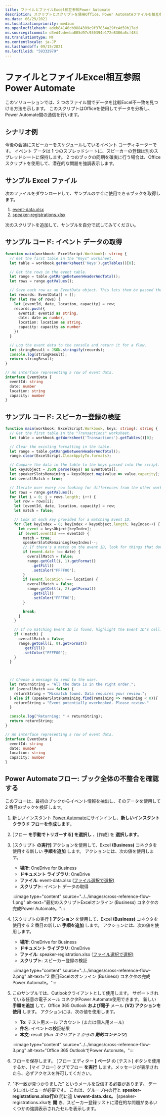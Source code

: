 ```yaml
---
title: ファイルとファイルExcel相互参照Power Automate
description: スクリプトとスクリプトを使用Office、Power Automateファイルを相互参照して書式設定するExcelします。
ms.date: 06/29/2021
ms.localizationpriority: medium
ms.openlocfilehash: adeb84140cb9884309c9f37854a29fc4d59b17ed
ms.sourcegitcommit: d3ed4bdeeba805d97c930394e172e8306a0cf484
ms.translationtype: MT
ms.contentlocale: ja-JP
ms.lasthandoff: 09/15/2021
ms.locfileid: "59332979"
---
```

# <a name="cross-reference-excel-files-with-power-automate"></a>ファイルとファイルExcel相互参照Power Automate

このソリューションでは、2 つのファイル間でデータを比較Excel不一致を見つける方法を示します。 このスクリプトはOfficeを使用してデータを分析し、Power Automate間の通信を行います。

## <a name="example-scenario"></a>シナリオ例

今後の会議にスピーカーをスケジュールしているイベント コーディネーターです。 イベント データは 1 つのスプレッドシートに、スピーカーの登録は別のスプレッドシートに保持します。 2 つのブックの同期を確実に行う場合は、Officeスクリプトを使用して、潜在的な問題を強調表示します。

## <a name="sample-excel-files"></a>サンプル Excel ファイル

次のファイルをダウンロードして、サンプルのすぐに使用できるブックを取得します。

1. <a href="event-data.xlsx">event-data.xlsx</a>
1. <a href="speaker-registrations.xlsx">speaker-registrations.xlsx</a>

次のスクリプトを追加して、サンプルを自分で試してみてください。

## <a name="sample-code-get-event-data"></a>サンプル コード: イベント データの取得

```TypeScript
function main(workbook: ExcelScript.Workbook): string {
  // Get the first table in the "Keys" worksheet.
  let table = workbook.getWorksheet('Keys').getTables()[0];

  // Get the rows in the event table.
  let range = table.getRangeBetweenHeaderAndTotal();
  let rows = range.getValues();

  // Save each row as an EventData object. This lets them be passed through Power Automate.
  let records: EventData[] = [];
  for (let row of rows) {
    let [eventId, date, location, capacity] = row;
    records.push({
      eventId: eventId as string,
      date: date as number,
      location: location as string,
      capacity: capacity as number
    })
  }

  // Log the event data to the console and return it for a flow.
  let stringResult = JSON.stringify(records);
  console.log(stringResult);
  return stringResult;
}

// An interface representing a row of event data.
interface EventData {
  eventId: string
  date: number
  location: string
  capacity: number
}
```

## <a name="sample-code-validate-speaker-registrations"></a>サンプル コード: スピーカー登録の検証

```TypeScript
function main(workbook: ExcelScript.Workbook, keys: string): string {
  // Get the first table in the "Transactions" worksheet.
  let table = workbook.getWorksheet('Transactions').getTables()[0];

  // Clear the existing formatting in the table.
  let range = table.getRangeBetweenHeaderAndTotal();
  range.clear(ExcelScript.ClearApplyTo.formats);

  // Compare the data in the table to the keys passed into the script.
  let keysObject = JSON.parse(keys) as EventData[];
  let speakerSlotsRemaining = keysObject.map(value => value.capacity);
  let overallMatch = true;

  // Iterate over every row looking for differences from the other worksheet.
  let rows = range.getValues();
  for (let i = 0; i < rows.length; i++) {
    let row = rows[i];
    let [eventId, date, location, capacity] = row;
    let match = false;

    // Look at each key provided for a matching Event ID.
    for (let keyIndex = 0; keyIndex < keysObject.length; keyIndex++) {
      let event = keysObject[keyIndex];
      if (event.eventId === eventId) {
        match = true;
        speakerSlotsRemaining[keyIndex]--;
        // If there's a match on the event ID, look for things that don't match and highlight them.
        if (event.date !== date) {
          overallMatch = false;
          range.getCell(i, 1).getFormat()
            .getFill()
            .setColor("FFFF00");
        }
        if (event.location !== location) {
          overallMatch = false;
          range.getCell(i, 2).getFormat()
            .getFill()
            .setColor("FFFF00");
        }

        break;
      }
    }

    // If no matching Event ID is found, highlight the Event ID's cell.
    if (!match) {
      overallMatch = false;
      range.getCell(i, 0).getFormat()
        .getFill()
        .setColor("FFFF00");
    }
  }

  

  // Choose a message to send to the user.
  let returnString = "All the data is in the right order.";
  if (overallMatch === false) {
    returnString = "Mismatch found. Data requires your review.";
  } else if (speakerSlotsRemaining.find(remaining => remaining < 0)){
    returnString = "Event potentially overbooked. Please review."
  }

  console.log("Returning: " + returnString);
  return returnString;
}

// An interface representing a row of event data.
interface EventData {
  eventId: string
  date: number
  location: string
  capacity: number
}
```

## <a name="power-automate-flow-check-for-inconsistencies-across-the-workbooks"></a>Power Automateフロー: ブック全体の不整合を確認する

このフローは、最初のブックからイベント情報を抽出し、そのデータを使用して 2 番目のブックを検証します。

1. 新しいインスタント [Power Automate](https://flow.microsoft.com)にサインインし、**新しいインスタント クラウド フローを作成します**。
1. [フロー **を手動でトリガーする] を選択し** 、[作成] を **選択します**。
1. [スクリプト **の実行]** アクションを使用して、Excel **(Business)** コネクタを使用する新しい **手順を追加** します。 アクションには、次の値を使用します。
    * **場所**: OneDrive for Business
    * **ドキュメント ライブラリ**: OneDrive
    * **ファイル**: event-data.xlsx ([ファイル選択で選択)](../../testing/power-automate-troubleshooting.md#select-workbooks-with-the-file-browser-control)
    * **スクリプト**: イベント データの取得

    :::image type="content" source="../../images/cross-reference-flow-1.png" alt-text="最初のスクリプトExcelオンライン (Business) コネクタの完成Power Automate。":::

1. [スクリプトの実行 **] アクション** を使用して、Excel **(Business)** コネクタを使用する 2 番目の新しい **手順を追加** します。 アクションには、次の値を使用します。
    * **場所**: OneDrive for Business
    * **ドキュメント ライブラリ**: OneDrive
    * **ファイル**: speaker-registration.xlsx ([ファイル選択で選択)](../../testing/power-automate-troubleshooting.md#select-workbooks-with-the-file-browser-control)
    * **スクリプト**: スピーカー登録の検証

    :::image type="content" source="../../images/cross-reference-flow-2.png" alt-text="2 番目Excelのオンライン (Business) コネクタの完成Power Automate。":::
1. このサンプルでは、Outlookクライアントとして使用します。 サポートされている任意の電子メール コネクタPower Automate使用できます。 新しい **手順を追加** して、Office 365 Outlook **および電子** メール **(V2) アクションを使用** します。 アクションには、次の値を使用します。
    * **To**: テスト用メール アカウント (または個人用メール)
    * **件名**: イベントの検証結果
    * **本文**: result (_Run スクリプト 2 からの **動的コンテンツ**_)

    :::image type="content" source="../../images/cross-reference-flow-3.png" alt-text="Office 365 OutlookでPower Automate。":::
1. フローを保存します。 [フロー エディター **] ページ** の [テスト] ボタンを使用するか、[マイ フロー] タブでフロー **を実行** します。メッセージが表示されたら、必ずアクセスを許可してください。
1. "不一致が見つかりました" というメールを受信する必要があります。 データにはレビューが必要です。 これは、グループ内の行と **speaker-registrations.xlsx行の** 間に違 **いevent-data.xlsx。** [speaker-registrations.xlsxを **開** き、スピーカー登録リストに潜在的な問題があるいくつかの強調表示されたセルを表示します。
